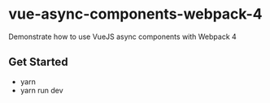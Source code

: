 # vue-async-components-webpack-4
Demonstrate how to use VueJS async components with Webpack 4

## Get Started
* yarn
* yarn run dev
